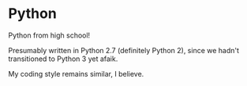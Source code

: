 # Python
Python from high school!

Presumably written in Python 2.7 (definitely Python 2), since we hadn't transitioned to Python 3 yet afaik.

My coding style remains similar, I believe.
